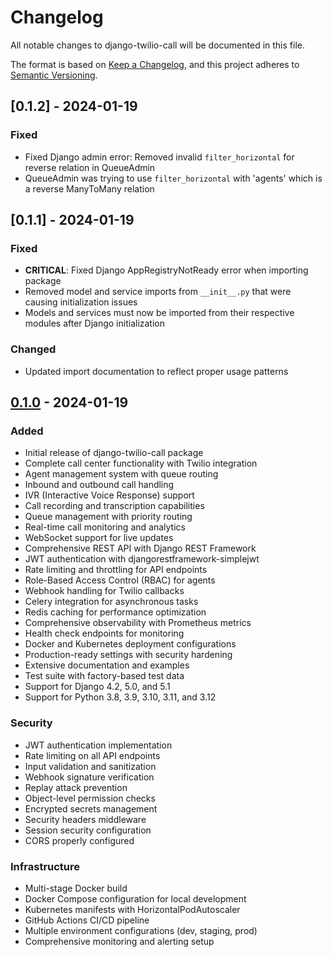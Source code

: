 # Changelog

All notable changes to django-twilio-call will be documented in this file.

The format is based on [Keep a Changelog](https://keepachangelog.com/en/1.0.0/),
and this project adheres to [Semantic Versioning](https://semver.org/spec/v2.0.0.html).

## [0.1.2] - 2024-01-19

### Fixed
- Fixed Django admin error: Removed invalid `filter_horizontal` for reverse relation in QueueAdmin
- QueueAdmin was trying to use `filter_horizontal` with 'agents' which is a reverse ManyToMany relation

## [0.1.1] - 2024-01-19

### Fixed
- **CRITICAL**: Fixed Django AppRegistryNotReady error when importing package
- Removed model and service imports from `__init__.py` that were causing initialization issues
- Models and services must now be imported from their respective modules after Django initialization

### Changed
- Updated import documentation to reflect proper usage patterns

## [0.1.0] - 2024-01-19

### Added
- Initial release of django-twilio-call package
- Complete call center functionality with Twilio integration
- Agent management system with queue routing
- Inbound and outbound call handling
- IVR (Interactive Voice Response) support
- Call recording and transcription capabilities
- Queue management with priority routing
- Real-time call monitoring and analytics
- WebSocket support for live updates
- Comprehensive REST API with Django REST Framework
- JWT authentication with djangorestframework-simplejwt
- Rate limiting and throttling for API endpoints
- Role-Based Access Control (RBAC) for agents
- Webhook handling for Twilio callbacks
- Celery integration for asynchronous tasks
- Redis caching for performance optimization
- Comprehensive observability with Prometheus metrics
- Health check endpoints for monitoring
- Docker and Kubernetes deployment configurations
- Production-ready settings with security hardening
- Extensive documentation and examples
- Test suite with factory-based test data
- Support for Django 4.2, 5.0, and 5.1
- Support for Python 3.8, 3.9, 3.10, 3.11, and 3.12

### Security
- JWT authentication implementation
- Rate limiting on all API endpoints
- Input validation and sanitization
- Webhook signature verification
- Replay attack prevention
- Object-level permission checks
- Encrypted secrets management
- Security headers middleware
- Session security configuration
- CORS properly configured

### Infrastructure
- Multi-stage Docker build
- Docker Compose configuration for local development
- Kubernetes manifests with HorizontalPodAutoscaler
- GitHub Actions CI/CD pipeline
- Multiple environment configurations (dev, staging, prod)
- Comprehensive monitoring and alerting setup

[0.1.0]: https://github.com/hmesfin/django-twilio-call/releases/tag/v0.1.0